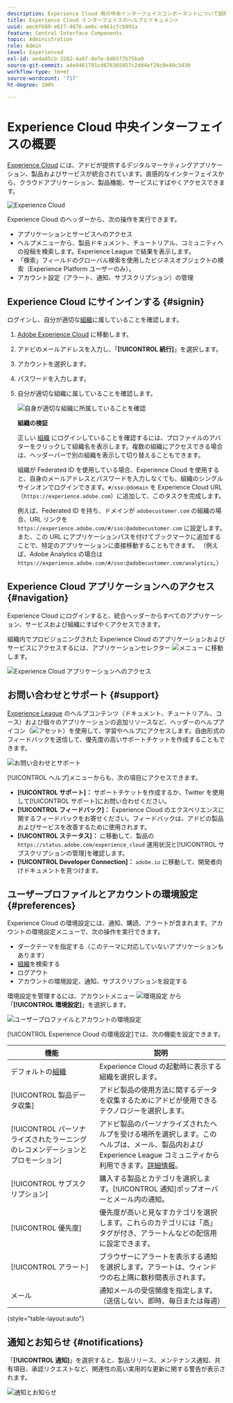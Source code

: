 ```yaml
---
description: Experience Cloud 用の中央インターフェイスコンポーネントについて説明します。 このヘルプには、Admin Console でのユーザーと製品の管理、Experience Cloud サービスのアプリケーションの有効化、オーディエンスライブラリ、顧客属性、Experience Cloud アセットなどに関するヘルプが含まれます。
title: Experience Cloud インターフェイスのヘルプとドキュメント
uuid: aec6f689-e617-4876-ae6c-e961cfcb991a
feature: Central Interface Components
topic: Administration
role: Admin
level: Experienced
exl-id: aedad5cb-3282-4a97-8e7e-6d65f7b75ba9
source-git-commit: a4e0461791cd676365857c2dd4ef28c0e40c3430
workflow-type: tm+mt
source-wordcount: '717'
ht-degree: 100%

---
```


# Experience Cloud 中央インターフェイスの概要

[Experience Cloud](https://experience.adobe.com) には、アドビが提供するデジタルマーケティングアプリケーション、製品およびサービスが統合されています。直感的なインターフェイスから、クラウドアプリケーション、製品機能、サービスにすばやくアクセスできます。

![Experience Cloud](assets/landing.png)

Experience Cloud のヘッダーから、次の操作を実行できます。

* アプリケーションとサービスへのアクセス
* ヘルプメニューから、製品ドキュメント、チュートリアル、コミュニティへの投稿を検索します。Experience League で結果を表示します。
* 「検索」フィールドのグローバル検索を使用したビジネスオブジェクトの検索（Experience Platform ユーザーのみ）。
* アカウント設定（アラート、通知、サブスクリプション）の管理

## Experience Cloud にサインインする {#signin}

ログインし、自分が適切な[組織](administration/organizations.md)に属していることを確認します。

1. [Adobe Experience Cloud](https://experience.adobe.com) に移動します。
1. アドビのメールアドレスを入力し、「**[!UICONTROL 続行]**」を選択します。
1. アカウントを選択します。
1. パスワードを入力します。
1. 自分が適切な組織に属していることを確認します。

   ![自身が適切な組織に所属していることを確認](assets/organizations-menu.png)

   **組織の検証**

   正しい [組織](administration/organizations.md) にログインしていることを確認するには、プロファイルのアバターをクリックして組織名を表示します。複数の組織にアクセスできる場合は、ヘッダーバーで別の組織を表示して切り替えることもできます。

   組織が Federated ID を使用している場合、Experience Cloud を使用すると、自身のメールアドレスとパスワードを入力しなくても、組織のシングルサインオンでログインできます。`#/sso:@domain` を Experience Cloud URL（`https://experience.adobe.com`）に追加して、このタスクを完成します。

   例えば、Federated ID を持ち、ドメインが `adobecustomer.com` の組織の場合、URL リンクを `https://experience.adobe.com/#/sso:@adobecustomer.com` に設定します。 また、この URL にアプリケーションパスを付けてブックマークに追加することで、特定のアプリケーションに直接移動することもできます。 （例えば、Adobe Analytics の場合は `https://experience.adobe.com/#/sso:@adobecustomer.com/analytics`。）

## Experience Cloud アプリケーションへのアクセス {#navigation}

Experience Cloud にログインすると、統合ヘッダーからすべてのアプリケーション、サービスおよび組織にすばやくアクセスできます。

組織内でプロビジョニングされた Experience Cloud のアプリケーションおよびサービスにアクセスするには、アプリケーションセレクター ![メニュー](assets/menu-icon.png) に移動します。

![Experience Cloud アプリケーションへのアクセス](assets/platform-core-services.png)

## お問い合わせとサポート {#support}

[Experience League](https://experienceleague.adobe.com/?lang=ja#home) のヘルプコンテンツ（ドキュメント、チュートリアル、コース）および個々のアプリケーションの追加リソースなど、ヘッダーのヘルプアイコン（![アセット](assets/help-icon.png)）を使用して、学習やヘルプにアクセスします。自由形式のフィードバックを送信して、優先度の高いサポートチケットを作成することもできます。

![お問い合わせとサポート](assets/search-menu.png)

[!UICONTROL ヘルプ]メニューからも、次の項目にアクセスできます。

* **[!UICONTROL サポート]：** サポートチケットを作成するか、Twitter を使用して[!UICONTROL サポート]にお問い合わせください。
* **[!UICONTROL フィードバック]：** Experience Cloud のエクスペリエンスに関するフィードバックをお寄せください。フィードバックは、アドビの製品およびサービスを改善するために使用されます。
* **[!UICONTROL ステータス]：** に移動して、製品の `https://status.adobe.com/experience_cloud` 運用状況と[!UICONTROL サブスクリプションの管理]を確認します。
* **[!UICONTROL Developer Connection]：** `adobe.io` に移動して、開発者向けドキュメントを見つけます。

## ユーザープロファイルとアカウントの環境設定 {#preferences}

Experience Cloud の環境設定には、通知、購読、アラートが含まれます。アカウントの環境設定メニューで、次の操作を実行できます。

* ダークテーマを指定する（このテーマに対応していないアプリケーションもあります）
* [組織](administration/organizations.md)を検索する
* ログアウト
* アカウントの環境設定、通知、サブスクリプションを設定する

環境設定を管理するには、アカウントメニュー ![環境設定](assets/preferences-icon-sm.png) から「**[!UICONTROL 環境設定]**」を選択します。

![ユーザープロファイルとアカウントの環境設定](assets/preferences-page.png)

[!UICONTROL Experience Cloud の環境設定]では、次の機能を設定できます。

| 機能 | 説明 |
|--- |--- |
| デフォルトの[組織](administration/organizations.md) | Experience Cloud の起動時に表示する組織を選択します。 |
| [!UICONTROL 製品データ収集] | アドビ製品の使用方法に関するデータを収集するためにアドビが使用できるテクノロジーを選択します。 |
| [!UICONTROL パーソナライズされたラーニングのレコメンデーションとプロモーション] | アドビ製品のパーソナライズされたヘルプを受ける場所を選択します。このヘルプは、メール、製品内および Experience League コミュニティから利用できます。[詳細情報](features/personalized-learning.md)。 |
| [!UICONTROL サブスクリプション] | 購入する製品とカテゴリを選択します。[!UICONTROL 通知]ポップオーバーとメール内の通知。 |
| [!UICONTROL 優先度] | 優先度が高いと見なすカテゴリを選択します。これらのカテゴリには「高」タグが付き、アラートんなどの配信用に設定できます。 |
| [!UICONTROL アラート] | ブラウザーにアラートを表示する通知を選択します。アラートは、ウィンドウの右上隅に数秒間表示されます。 |
| メール | 通知メールの受信頻度を指定します。（送信しない、即時、毎日または毎週） |

{style="table-layout:auto"}

## 通知とお知らせ {#notifications}

「**[!UICONTROL 通知]**」を選択すると、製品リリース、メンテナンス通知、共有項目、承認リクエストなど、関連性の高い実用的な更新に関する警告が表示されます。

![通知とお知らせ](assets/notifications-menu-small.png)
